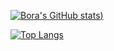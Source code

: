 
<!--
**BoraParkDev/BoraParkDev** is a ✨ _special_ ✨ repository because its `README.md` (this file) appears on your GitHub profile.

Here are some ideas to get you started:

- 🔭 I’m currently working on ...
- 🌱 I’m currently learning ...
- 👯 I’m looking to collaborate on ...
- 🤔 I’m looking for help with ...
- 💬 Ask me about ...
- 📫 How to reach me: ...
- 😄 Pronouns: ...
- ⚡ Fun fact: ...
-->

[![Bora's GitHub stats](https://github-readme-stats.vercel.app/api?username=BoraParkDev&count_private=true&hide=stars,commits,prs,issues,contribs&show_icons=true))](https://github.com/anuraghazra/github-readme-stats)

[![Top Langs](https://github-readme-stats.vercel.app/api/top-langs/?username=BoraParkDev)](https://github.com/anuraghazra/github-readme-stats)
